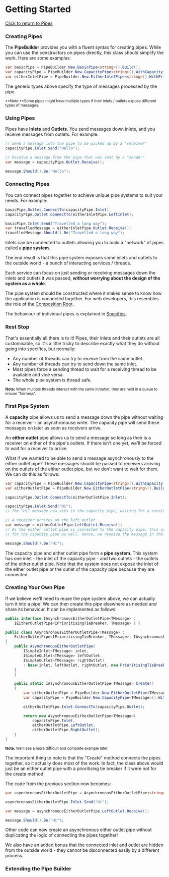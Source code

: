 Getting Started
=================
[Click to return to Pipes](README.md)
### Creating Pipes
The **PipeBuilder** provides you with a fluent syntax for creating pipes. While you can use the constructors on pipes directly,
this class should simplify the work. Here are some examples:

```c#
var basicPipe = PipeBuilder.New.BasicPipe<string>().Build();
var capacityPipe = PipeBuilder.New.CapacityPipe<string>().WithCapacity(100).Build();
var eitherInletPipe = PipeBuilder.New.EitherInletPipe<string>().WithPrioritisingTieBreaker(Priority.Right).Build();
```

The generic types above specify the type of messages processed by the pipe.

<sup>**Note:**Some pipes might have multiple types if their inlets / outlets expose different types of messages.</sup>

### Using Pipes
Pipes have **Inlets** and **Outlets**. You send messages down inlets, and you receive messages from outlets. For example:

```c#
// Send a message into the pipe to be picked up by a "receiver"
capacityPipe.Inlet.Send("Hello");

// Receive a message from the pipe that was sent by a "sender"
var message = capacityPipe.Outlet.Receive();

message.Should().Be("Hello");
```

### Connecting Pipes
You can connect pipes together to achieve unique pipe systems to suit your needs. For example:
```c#
basicPipe.Outlet.ConnectTo(capacityPipe.Inlet);
capacityPipe.Outlet.ConnectTo(eitherInletPipe.LeftInlet);

basicPipe.Inlet.Send("Travelled a long way");
var travelledMessage = eitherInletPipe.Outlet.Receive();
travelledMessage.Should().Be("Travelled a long way");
```
Inlets can be connected to outlets allowing you to build a "network" of pipes called a **pipe system**.

The end result is that this pipe system exposes some inlets and outlets to the outside world - a bunch of interacting services / threads.

Each service can focus on just sending or receiving messages down the inlets and outlets it was passed, **without worrying about the design of the system as a whole**.

The pipe system should be constructed where it makes sense to know how the application is connected together. For web developers, this resembles the role of the [Composition Root](http://blog.ploeh.dk/2011/07/28/CompositionRoot/).

The behaviour of individual pipes is explained in [Specifics](Specifics.md).

### Rest Stop
That's essentially all there is to it! Pipes, their inlets and their outlets are all customisable, so it's a little tricky to describe exactly what they do without going into specifics, but normally:
* Any number of threads can try to receive from the same outlet.
* Any number of threads can try to send down the same inlet.
* Most pipes force a sending thread to wait for a receiving thread to be available and vice versa.
* The whole pipe system is thread safe.

<sup>**Note:** When multiple threads interact with the same in/outlet, they are held in a queue to ensure "fairness".</sup>

### First Pipe System
A **capacity** pipe allows us to send a message down the pipe without waiting for a receiver - an asynchronouse write. The capacity pipe will send these messages on later as soon as receivers arrive.

An **either outlet** pipe allows us to send a message so long as their is a receiver on either of the pipe's outlets. If there isn't one yet, we'll be forced to wait for a receiver to arrive.

What if we wanted to be able to send a message asynchronously to the either outlet pipe? These messages should be passed to receivers arriving on the outlets of the either outlet pipe, but we don't want to wait for them. We can do this as follows:

```c#
var capacityPipe = PipeBuilder.New.CapacityPipe<string>().WithCapacity(int.MaxValue).Build();
var eitherOutletPipe = PipeBuilder.New.EitherOutletPipe<string>().Build();

capacityPipe.Outlet.ConnectTo(eitherOutletPipe.Inlet);

capacityPipe.Inlet.Send("Hi");
// The "Hi" message now sits in the capacity pipe, waiting for a receiver to appear.

// A receiver arrives on the left outlet
var message = eitherOutletPipe.LeftOutlet.Receive();
// As the either outlet pipe is connected to the capacity pipe, this acts as a receiver
// for the capacity pipe as well. Hence, we receive the message in the capacity pipe!

message.Should().Be("Hi");
```

The capacity pipe and either outlet pipe form a **pipe system**. This system has one inlet - the inlet of the capacity pipe - and two outlets - the outlets of the either outlet pipe. Note that the system does not expose the inlet of the either outlet pipe or the outlet of the capacity pipe because they are connected.

### Creating Your Own Pipe

If we believe we'll need to reuse the pipe system above, we can actually turn it into a pipe! We can then create this pipe elsewhere as needed and share its behaviour. It can be implemented as follows:

```c#
public interface IAsynchronousEitherOutletPipe<TMessage> : 
    IEitherOutletPipe<IPrioritisingTieBreaker, TMessage> { }

public class AsynchronousEitherOutletPipe<TMessage> : 
    EitherOutletPipe<IPrioritisingTieBreaker, TMessage>, IAsynchronousEitherOutletPipe<TMessage>
{
    public AsynchronousEitherOutletPipe(
        ISimpleInlet<TMessage> inlet, 
        ISimpleOutlet<TMessage> leftOutlet, 
        ISimpleOutlet<TMessage> rightOutlet) 
        : base(inlet, leftOutlet, rightOutlet, new PrioritisingTieBreaker(Priority.Left))
    {
    }

    public static IAsynchronousEitherOutletPipe<TMessage> Create()
    {
        var eitherOutletPipe = PipeBuilder.New.EitherOutletPipe<TMessage>().Build();
        var capacityPipe = PipeBuilder.New.CapacityPipe<TMessage>().WithCapacity(int.MaxValue).Build();

        eitherOutletPipe.Inlet.ConnectTo(capacityPipe.Outlet);

        return new AsynchronousEitherOutletPipe<TMessage>(
            capacityPipe.Inlet, 
            eitherOutletPipe.LeftOutlet, 
            eitherOutletPipe.RightOutlet);
    } 
}
```

<sup>**Note:** We'll see a more difficult and complete example later.</sup>

The important thing to note is that the "Create" method connects the pipes together, so it actually does most of the work. In fact, the class above would just be an either outlet pipe with a prioritising tie breaker if it were not for the create method!

The code from the previous section now becomes:

```c#
var asynchronousEitherOutletPipe = AsynchronousEitherOutletPipe<string>.Create();

asynchronousEitherOutletPipe.Inlet.Send("Hi");

var message = asynchronousEitherOutletPipe.LeftOutlet.Receive();

message.Should().Be("Hi");
```

Other code can now create an asynchronous either outlet pipe without duplicating the logic of connecting the pipes together!

We also have an added bonus that the connected inlet and outlet are hidden from the outside world - they cannot be disconnected easily by a different process.

### Extending the Pipe Builder


